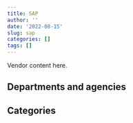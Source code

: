 ```yaml
---
title: SAP
author: ''
date: '2022-08-15'
slug: sap
categories: []
tags: []
---
```


<script src="/rmarkdown-libs/htmlwidgets/htmlwidgets.js"></script>
<link href="/rmarkdown-libs/datatables-css/datatables-crosstalk.css" rel="stylesheet" />
<script src="/rmarkdown-libs/datatables-binding/datatables.js"></script>
<script src="/rmarkdown-libs/jquery/jquery-3.6.0.min.js"></script>
<link href="/rmarkdown-libs/dt-core-bootstrap/css/dataTables.bootstrap.min.css" rel="stylesheet" />
<link href="/rmarkdown-libs/dt-core-bootstrap/css/dataTables.bootstrap.extra.css" rel="stylesheet" />
<script src="/rmarkdown-libs/dt-core-bootstrap/js/jquery.dataTables.min.js"></script>
<script src="/rmarkdown-libs/dt-core-bootstrap/js/dataTables.bootstrap.min.js"></script>
<link href="/rmarkdown-libs/crosstalk/css/crosstalk.min.css" rel="stylesheet" />
<script src="/rmarkdown-libs/crosstalk/js/crosstalk.min.js"></script>
<script src="/rmarkdown-libs/htmlwidgets/htmlwidgets.js"></script>
<link href="/rmarkdown-libs/datatables-css/datatables-crosstalk.css" rel="stylesheet" />
<script src="/rmarkdown-libs/datatables-binding/datatables.js"></script>
<script src="/rmarkdown-libs/jquery/jquery-3.6.0.min.js"></script>
<link href="/rmarkdown-libs/dt-core-bootstrap/css/dataTables.bootstrap.min.css" rel="stylesheet" />
<link href="/rmarkdown-libs/dt-core-bootstrap/css/dataTables.bootstrap.extra.css" rel="stylesheet" />
<script src="/rmarkdown-libs/dt-core-bootstrap/js/jquery.dataTables.min.js"></script>
<script src="/rmarkdown-libs/dt-core-bootstrap/js/dataTables.bootstrap.min.js"></script>
<link href="/rmarkdown-libs/crosstalk/css/crosstalk.min.css" rel="stylesheet" />
<script src="/rmarkdown-libs/crosstalk/js/crosstalk.min.js"></script>

Vendor content here.

## Departments and agencies

<div id="htmlwidget-1" style="width:100%;height:auto;" class="datatables html-widget"></div>
<script type="application/json" data-for="htmlwidget-1">{"x":{"style":"bootstrap","filter":"none","vertical":false,"data":[["<a href=\"/departments/aafc-aac/\">Agriculture and Agri-Food Canada<\/a>","<a href=\"/departments/aandc-aadnc/\">Crown-Indigenous Relations and Northern Affairs Canada<\/a>","<a href=\"/departments/cbsa-asfc/\">Canada Border Services Agency<\/a>","<a href=\"/departments/ced-dec/\">Canada Economic Development for Quebec Regions<\/a>","<a href=\"/departments/cic/\">Immigration, Refugees and Citizenship Canada<\/a>","<a href=\"/departments/cra-arc/\">Canada Revenue Agency<\/a>","<a href=\"/departments/csa-asc/\">Canadian Space Agency<\/a>","<a href=\"/departments/csc-scc/\">Correctional Service of Canada<\/a>","<a href=\"/departments/csps-efpc/\">Canada School of Public Service<\/a>","<a href=\"/departments/dfatd-maecd/\">Global Affairs Canada<\/a>","<a href=\"/departments/dfo-mpo/\">Fisheries and Oceans Canada<\/a>","<a href=\"/departments/dnd-mdn/\">National Defence<\/a>","<a href=\"/departments/elections/\">Elections Canada<\/a>","<a href=\"/departments/esdc-edsc/\">Employment and Social Development Canada<\/a>","<a href=\"/departments/hc-sc/\">Health Canada<\/a>","<a href=\"/departments/ic/\">Innovation, Science and Economic Development Canada<\/a>","<a href=\"/departments/nrc-cnrc/\">National Research Council Canada<\/a>","<a href=\"/departments/nserc-crsng/\">Natural Sciences and Engineering Research Council of Canada<\/a>","<a href=\"/departments/pch/\">Canadian Heritage<\/a>","<a href=\"/departments/pwgsc-tpsgc/\">Public Services and Procurement Canada<\/a>","<a href=\"/departments/rcmp-grc/\">Royal Canadian Mounted Police<\/a>","<a href=\"/departments/ssc-spc/\">Shared Services Canada<\/a>","<a href=\"/departments/statcan/\">Statistics Canada<\/a>","<a href=\"/departments/tbs-sct/\">Treasury Board of Canada Secretariat<\/a>","<a href=\"/departments/tc/\">Transport Canada<\/a>"],["$   137,532.30","$   324,624.82","$   956,977.14",null,"$ 1,991,194.34","$ 2,372,061.83","$    11,421.55","$   180,113.06",null,"$   221,923.85",null,"$ 6,737,067.46","$    27,912.54","$ 2,913,802.02","$   109,470.32","$    10,953.09","$ 1,184,878.44","$    79,710.98","$    95,221.62","$   619,197.28","$   597,991.88","$   348,626.23","$   977,036.19","$ 1,141,745.37","$   101,535.72"],["$   167,513.46",null,"$ 1,555,790.42",null,"$ 1,360,581.29","$ 1,686,702.13","$    11,421.55","$   211,164.79",null,"$    12,374.05",null,"$ 6,633,928.65","$    43,917.60","$ 3,388,313.89","$   129,405.03",null,"$ 1,200,300.12",null,"$   209,758.39","$   903,907.18","$   568,911.88","$   371,624.38","$    34,760.29","$ 1,087,583.48","$   160,394.60"],["$ 1,062,797.94","$   293,347.48","$ 1,715,859.68","$    17,470.45","$   198,788.70","$ 2,008,315.45","$    11,520.50","$   271,180.05",null,"$    13,056.21","$ 4,232,326.82","$ 6,824,604.59","$    51,255.54","$ 1,499,015.56","$   147,993.72",null,"$ 1,201,709.98","$    19,841.66","$   115,802.37","$ 3,794,611.98","$   574,073.56","$ 3,351,236.43","$   384,313.94","$ 4,109,351.50","$   160,767.36"],["$ 1,808,835.21",null,"$ 1,642,027.02",null,"$ 1,227,675.95","$ 3,519,789.42","$    11,520.50","$   445,293.63","$    44,174.80","$   248,990.75","$ 2,888,695.43","$ 5,335,906.31","$    45,708.65","$ 1,018,247.55","$    99,584.70",null,"$   786,088.10","$   118,469.21","$   191,369.47","$ 5,484,573.09","$ 5,873,795.28","$ 1,820,411.17","$    56,787.40","$ 6,981,465.09","$   147,193.80"]],"container":"<table class=\"table table-striped table-hover row-border order-column display\">\n  <thead>\n    <tr>\n      <th>Department<\/th>\n      <th>2017-2018<\/th>\n      <th>2018-2019<\/th>\n      <th>2019-2020<\/th>\n      <th>2020-2021<\/th>\n    <\/tr>\n  <\/thead>\n<\/table>","options":{"order":[[4,"desc"]],"pageLength":10,"autoWidth":true,"columnDefs":[],"orderClasses":false}},"evals":[],"jsHooks":[]}</script>

## Categories

<div id="htmlwidget-2" style="width:100%;height:auto;" class="datatables html-widget"></div>
<script type="application/json" data-for="htmlwidget-2">{"x":{"style":"bootstrap","filter":"none","vertical":false,"data":[["<a href=\"/categories/11_defence/\">Defence<\/a>","<a href=\"/categories/2_professional_services/\">Professional services<\/a>","<a href=\"/categories/3_information_technology/\">Information technology<\/a>","<a href=\"/categories/6_industrial_products_and_services/\">Industrial products and services<\/a>","<a href=\"/categories/9_human_capital/\">Human capital<\/a>"],["$  6,597,672.71","$    175,121.07","$ 14,182,218.34","$    185,985.91",null],["$  6,633,928.65","$    531,234.80","$ 12,573,189.72",null,null],["$  6,824,604.59","$  5,674,173.63","$ 19,524,703.74",null,"$     35,759.50"],["$  5,332,833.86","$  5,573,645.77","$ 28,847,201.00",null,"$     42,921.90"]],"container":"<table class=\"table table-striped table-hover row-border order-column display\">\n  <thead>\n    <tr>\n      <th>Category<\/th>\n      <th>2017-2018<\/th>\n      <th>2018-2019<\/th>\n      <th>2019-2020<\/th>\n      <th>2020-2021<\/th>\n    <\/tr>\n  <\/thead>\n<\/table>","options":{"order":[[4,"desc"]],"pageLength":20,"autoWidth":true,"columnDefs":[],"orderClasses":false,"lengthMenu":[10,20,25,50,100]}},"evals":[],"jsHooks":[]}</script>
